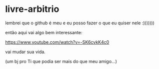 # livre-arbitrio

lembrei que o github é meu e eu posso fazer o que eu quiser nele :)))))))

então aqui vai algo bem interessante:

https://www.youtube.com/watch?v=-SK6cvkK4c0

vai mudar sua vida. 

(um bj pro Ti que podia ser mais do que meu amigo...)
